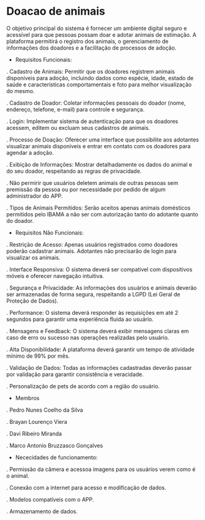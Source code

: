 # Doacao de animais
O objetivo principal do sistema é fornecer um ambiente digital seguro e acessível para que pessoas possam doar e adotar animais de estimação. A plataforma permitirá o registro dos animais, o gerenciamento de informações dos doadores e a facilitação de processos de adoção.

- Requisitos Funcionais:

. Cadastro de Animais: Permitir que os doadores registrem animais disponíveis para adoção, incluindo dados como espécie, idade, estado de saúde e características comportamentais e foto para melhor visualização do mesmo.

. Cadastro de Doador: Coletar informações pessoais do doador (nome, endereço, telefone, e-mail) para controle e segurança.

. Login: Implementar sistema de autenticação para que os doadores acessem, editem ou excluam seus cadastros de animais.

. Processo de Doação: Oferecer uma interface que possibilite aos adotantes visualizar animais disponíveis e entrar em contato com os doadores para agendar a adoção.

. Exibição de Informações: Mostrar detalhadamente os dados do animal e do seu doador, respeitando as regras de privacidade.

. Não permirir que usuários deletem animais de outras pessoas sem premissão da pessoa ou por necessidade por pedido de algum administrador do APP.

. Tipos de Animais Permitidos: Serão aceitos apenas animais domésticos permitidos pelo IBAMA a não ser com autorização tanto do adotante quanto do doador.

- Requisitos Não Funcionais:
  
. Restrição de Acesso: Apenas usuários registrados como doadores poderão cadastrar animais. Adotantes não precisarão de login para visualizar os animais.

. Interface Responsiva: O sistema deverá ser compatível com dispositivos móveis e oferecer navegação intuitiva.

. Segurança e Privacidade: As informações dos usuários e animais deverão ser armazenadas de forma segura, respeitando a LGPD (Lei Geral de Proteção de Dados).

. Performance: O sistema deverá responder às requisições em até 2 segundos para garantir uma experiência fluida ao usuário.

. Mensagens e Feedback: O sistema deverá exibir mensagens claras em caso de erro ou sucesso nas operações realizadas pelo usuário.

. Alta Disponibilidade: A plataforma deverá garantir um tempo de atividade mínimo de 99% por mês.

. Validação de Dados: Todas as informações cadastradas deverão passar por validação para garantir consistência e veracidade.

. Personalização de pets de acordo com a região do usuário.

- Membros

. Pedro Nunes Coelho da Silva  

. Brayan Lourenço Viera

. Davi Ribeiro Miranda

. Marco Antonio Bruzzasco Gonçalves

- Nececidades de funcionamento:

. Permissão da câmera e acessoa imagens para os usuários verem como é o animal.

. Conexão com a internet para acesso e modificação de dados.

. Modelos compatíveis com o APP.

. Armazenamento de dados.






 
